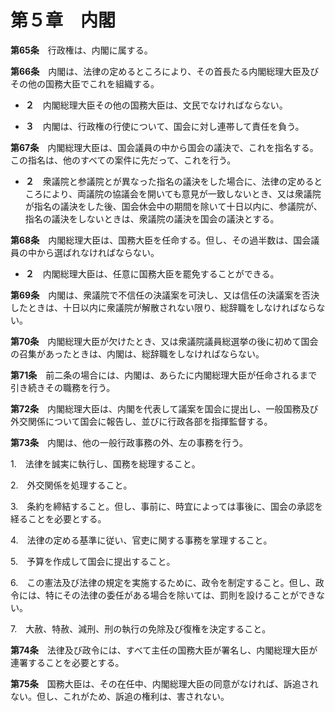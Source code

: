 第５章　内閣
============


__第65条__　行政権は、内閣に属する。


__第66条__　内閣は、法律の定めるところにより、その首長たる内閣総理大臣及びその他の国務大臣でこれを組織する。

* __２__　内閣総理大臣その他の国務大臣は、文民でなければならない。

* __３__　内閣は、行政権の行使について、国会に対し連帯して責任を負う。


__第67条__　内閣総理大臣は、国会議員の中から国会の議決で、これを指名する。この指名は、他のすべての案件に先だって、これを行う。

* __２__　衆議院と参議院とが異なった指名の議決をした場合に、法律の定めるところにより、両議院の協議会を開いても意見が一致しないとき、又は衆議院が指名の議決をした後、国会休会中の期間を除いて十日以内に、参議院が、指名の議決をしないときは、衆議院の議決を国会の議決とする。


__第68条__　内閣総理大臣は、国務大臣を任命する。但し、その過半数は、国会議員の中から選ばれなければならない。

* __２__　内閣総理大臣は、任意に国務大臣を罷免することができる。


__第69条__　内閣は、衆議院で不信任の決議案を可決し、又は信任の決議案を否決したときは、十日以内に衆議院が解散されない限り、総辞職をしなければならない。


__第70条__　内閣総理大臣が欠けたとき、又は衆議院議員総選挙の後に初めて国会の召集があったときは、内閣は、総辞職をしなければならない。


__第71条__　前二条の場合には、内閣は、あらたに内閣総理大臣が任命されるまで引き続きその職務を行う。


__第72条__　内閣総理大臣は、内閣を代表して議案を国会に提出し、一般国務及び外交関係について国会に報告し、並びに行政各部を指揮監督する。


__第73条__　内閣は、他の一般行政事務の外、左の事務を行う。

1.　法律を誠実に執行し、国務を総理すること。

2.　外交関係を処理すること。

3.　条約を締結すること。但し、事前に、時宜によっては事後に、国会の承認を経ることを必要とする。

4.　法律の定める基準に従い、官吏に関する事務を掌理すること。

5.　予算を作成して国会に提出すること。

6.　この憲法及び法律の規定を実施するために、政令を制定すること。但し、政令には、特にその法律の委任がある場合を除いては、罰則を設けることができない。

7.　大赦、特赦、減刑、刑の執行の免除及び復権を決定すること。


__第74条__　法律及び政令には、すべて主任の国務大臣が署名し、内閣総理大臣が連署することを必要とする。


__第75条__　国務大臣は、その在任中、内閣総理大臣の同意がなければ、訴追されない。但し、これがため、訴追の権利は、害されない。
